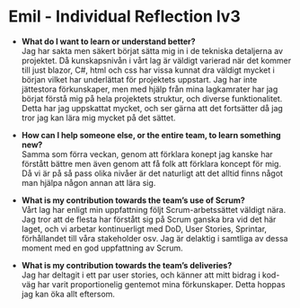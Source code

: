 # Emil - Individual Reflection lv3
* **What do I want to learn or understand better?**  
Jag har sakta men säkert börjat sätta mig in i de tekniska detaljerna av projektet. Då kunskapsnivån i vårt lag är väldigt varierad när det kommer till just blazor, C#, html och css har vissa kunnat dra väldigt mycket i början vilket har underlättat för projektets uppstart. Jag har inte jättestora förkunskaper, men med hjälp från mina lagkamrater har jag börjat förstå mig på hela projektets struktur, och diverse funktionalitet. Detta har jag uppskattat mycket, och ser gärna att det fortsätter då jag tror jag kan lära mig mycket på det sättet.

* **How can I help someone else, or the entire team, to learn something new?**  
Samma som förra veckan, genom att förklara konept jag kanske har förstått bättre men även genom att få folk att förklara koncept för mig. Då vi är på så pass olika nivåer är det naturligt att det alltid finns något man hjälpa någon annan att lära sig.

* **What is my contribution towards the team’s use of Scrum?**  
Vårt lag har enligt min uppfattning följt Scrum-arbetssättet väldigt nära. Jag tror att de flesta har förstått sig på Scrum ganska bra vid det här laget, och vi arbetar kontinuerligt med DoD, User Stories, Sprintar, förhållandet till våra stakeholder osv. Jag är delaktig i samtliga av dessa moment med en god uppfattning av Scrum.

* **What is my contribution towards the team’s deliveries?**  
Jag har deltagit i ett par user stories, och känner att mitt bidrag i kod-väg har varit proportionelig gentemot mina förkunskaper. Detta hoppas jag kan öka allt eftersom.
